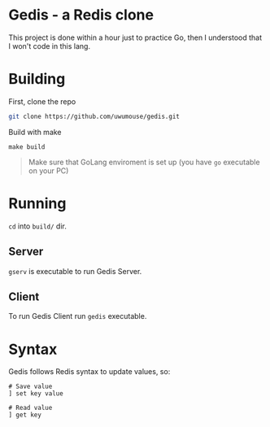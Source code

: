 # Gedis - a Redis clone
This project is done within a hour just to practice Go, then I understood that I won't code in this lang.


# Building
First, clone the repo
```bash
git clone https://github.com/uwumouse/gedis.git
```
Build with make
```
make build
```
> Make sure that GoLang enviroment is set up (you have `go` executable on your PC)

# Running
`cd` into `build/` dir.

## Server
`gserv` is executable to run Gedis Server.
## Client
To run Gedis Client run `gedis` executable.

# Syntax
Gedis follows Redis syntax to update values, so:
```
# Save value
] set key value

# Read value
] get key 
```
